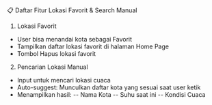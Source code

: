 📋 Daftar Fitur Lokasi Favorit & Search Manual
1. Lokasi Favorit
- User bisa menandai kota sebagai Favorit
- Tampilkan daftar lokasi favorit di halaman Home Page
- Tombol Hapus lokasi favorit

2. Pencarian Lokasi Manual
- Input untuk mencari lokasi cuaca
- Auto-suggest: Munculkan daftar kota yang sesuai saat user ketik
- Menampilkan hasil:
-- Nama Kota
-- Suhu saat ini
-- Kondisi Cuaca
